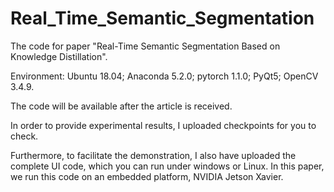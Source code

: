 # Real_Time_Semantic_Segmentation
The code for paper "Real-Time Semantic Segmentation Based on Knowledge Distillation".

Environment: Ubuntu 18.04; Anaconda 5.2.0; pytorch 1.1.0; PyQt5; OpenCV 3.4.9.

The code will be available after the article is received. 

In order to provide experimental results, I uploaded checkpoints for you to check.

Furthermore, to facilitate the demonstration, I also have uploaded the complete UI code, which you can run under windows or Linux. In this paper, we run this code on an embedded platform, NVIDIA Jetson Xavier.



